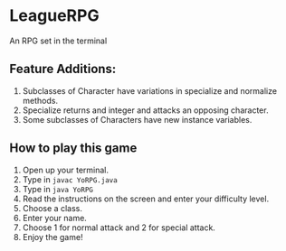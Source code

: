 # LeagueRPG
An RPG set in the terminal

## Feature Additions: 
1. Subclasses of Character have variations in specialize and normalize methods. 
2. Specialize returns and integer and attacks an opposing character.
3. Some subclasses of Characters have new instance variables.
 
 
## How to play this game
1. Open up your terminal.
2. Type in ```javac YoRPG.java```
3. Type in ```java YoRPG```
4. Read the instructions on the screen and enter your difficulty level.
5. Choose a class.
6. Enter your name.
7. Choose 1 for normal attack and 2 for special attack.
8. Enjoy the game!
